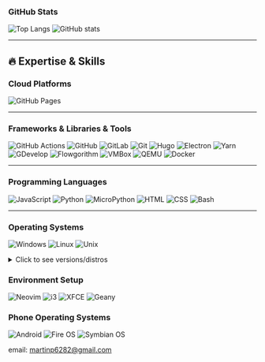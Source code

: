 ### **GitHub Stats**
![Top Langs](https://github-readme-stats.vercel.app/api/top-langs/?username=stuffbymax&theme=onedark)
![ GitHub stats](https://github-readme-stats.vercel.app/api?username=stuffbymax&show_icons=true&theme=onedark&layout=compact)

---

## 🔥 Expertise & Skills

### **Cloud Platforms**
![GitHub Pages](https://img.shields.io/badge/GitHub%20Pages-181717.svg?style=for-the-badge&logo=github&logoColor=white)

---

### **Frameworks & Libraries &  Tools**
![GitHub Actions](https://img.shields.io/badge/GitHub_Actions-black?style=for-the-badge&logo=github-actions&logoColor=white)
![GitHub](https://img.shields.io/badge/GitHub-black?style=for-the-badge&logo=github&logoColor=white)
![GitLab](https://img.shields.io/badge/Gitlab-black?style=for-the-badge&logo=gitlab&logoColor=white)
![Git](https://img.shields.io/badge/Git-black?style=for-the-badge&logo=git&logoColor=white)
![Hugo](https://img.shields.io/badge/Hugo-ff4088.svg?style=for-the-badge&logo=hugo&logoColor=white)
![Electron](https://img.shields.io/badge/Electron-47848F?style=for-the-badge&logo=electron&logoColor=white)
![Yarn](https://img.shields.io/badge/Yarn-2C8EBB?style=for-the-badge&logo=yarn&logoColor=white)
![GDevelop](https://img.shields.io/badge/GDevelop-4A90E2?style=for-the-badge&logo=gdevelop&logoColor=white)
![Flowgorithm](https://img.shields.io/badge/Flowgorithm-4A90E2?style=for-the-badge&logo=flowgorithm&logoColor=white)
![VMBox](https://img.shields.io/badge/VMBox-008080?style=for-the-badge&logo=virtualbox&logoColor=white)
![QEMU](https://img.shields.io/badge/QEMU-CC0000?style=for-the-badge&logo=qemu&logoColor=white)
![Docker](https://img.shields.io/badge/Docker-2496ED?style=for-the-badge&logo=docker&logoColor=white)



---

### **Programming Languages**
![JavaScript](https://img.shields.io/badge/JavaScript-%23323330.svg?style=for-the-badge&logo=javascript&logoColor=%23F7DF1E)
![Python](https://img.shields.io/badge/Python-3670A0?style=for-the-badge&logo=python&logoColor=ffdd54)
![MicroPython](https://img.shields.io/badge/MicroPython-2D3E50?style=for-the-badge&logo=micropython&logoColor=white)
![HTML](https://img.shields.io/badge/HTML5-E34F26.svg?style=for-the-badge&logo=HTML5&logoColor=white)
![CSS](https://img.shields.io/badge/CSS3-1572B6.svg?style=for-the-badge&logo=CSS3&logoColor=white)
![Bash](https://img.shields.io/badge/Bash-4EAA25.svg?style=for-the-badge&logo=gnubash&logoColor=white)

---

### Operating Systems
![Windows](https://img.shields.io/badge/Windows-0078D6.svg?style=for-the-badge&logo=Windows&logoColor=white)
![Linux](https://img.shields.io/badge/Linux-FCC624?style=for-the-badge&logo=linux&logoColor=black)
![Unix](https://img.shields.io/badge/Unix--like-333333?style=for-the-badge&logo=unix&logoColor=white)

<details>
<summary>Click to see versions/distros</summary>

- Windows 98, XP, Vista, 7, 8/8.1, 10, 11  
- Ubuntu, Debian, Arch, Fedora, Linux Mint, Manjaro, openSUSE, Lubuntu, Xubuntu, Puppy Linux, antiX, Bodhi Linux, Kali Linux, Parrot Security OS, Slackware, Alpine Linux, Ubuntu Server, Gentoo, FreeBSD,OpenBSD, BeeOS,Haiku

</details>

### Environment Setup
![Neovim](https://img.shields.io/badge/Neovim-57A143?style=for-the-badge&logo=neovim&logoColor=white)
![i3](https://img.shields.io/badge/i3-222222?style=for-the-badge&logo=i3&logoColor=white)
![XFCE](https://img.shields.io/badge/XFCE4-2C2C2C?style=for-the-badge&logo=xfce&logoColor=white)
![Geany](https://img.shields.io/badge/Geany-0F6AC0?style=for-the-badge&logo=geany&logoColor=white)



### **Phone Operating Systems**
![Android](https://img.shields.io/badge/Android-3DDC84?style=for-the-badge&logo=Android&logoColor=white)
![Fire OS](https://img.shields.io/badge/Fire%20OS-FF9900?style=for-the-badge&logo=amazon&logoColor=white)
![Symbian OS](https://img.shields.io/badge/Symbianos%20OS-FF9900?style=for-the-badge&logo=SymbianOS&logoColor=white)

<!--
to be made
### **Intrest**
![Jailbreaking](https://img.shields.io/badge/Jailbreaking-4A90E2?style=for-the-badge&logo=hackaday&logoColor=white)
-->

email: martinp6282@gmail.com
<!--

Here are some ideas to get you started:

- 🔭 I’m currently working on ...
- 🌱 I’m currently learning ...
- 👯 I’m looking to collaborate on ...
- 🤔 I’m looking for help with ...
- 💬 Ask me about ...
- 📫 How to reach me: ...
- 😄 Pronouns: ...
- ⚡ Fun fact: ...
There are only two kinds of languages: The hated one & the one that no one uses
-->
